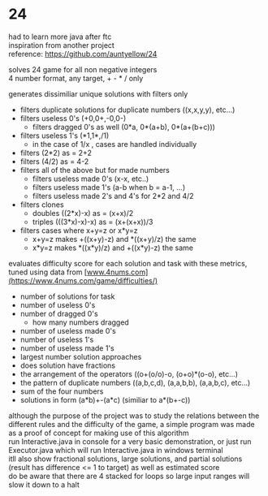 # 24
had to learn more java after ftc  
inspiration from another project  
reference: https://github.com/auntyellow/24  
  
solves 24 game for all non negative integers  
4 number format, any target, + - * / only  
  
generates dissimiliar unique solutions with filters only  
- filters duplicate solutions for duplicate numbers ((x,x,y,y), etc...)
- filters useless 0's (+0,0+,-0,0-)
  - filters dragged 0's as well (0\*a, 0\*(a+b), 0\*(a+(b+c)))
- filters useless 1's (\*1,1\*,/1)
  - in the case of 1/x , cases are handled individually
- filters (2\*2) as = 2+2
- filters (4/2) as = 4-2
- filters all of the above but for made numbers
  - filters useless made 0's (x-x, etc..)
  - filters useless made 1's (a-b when b = a-1, ...)
  - filters useless made 2's and 4's for 2\*2 and 4/2
- filters clones
  - doubles ((2\*x)-x) as = (x+x)/2
  - triples (((3\*x)-x)-x) as = (x+(x+x))/3
- filters cases where x+y=z or x\*y=z
  - x+y=z makes +((x+y)-z) and \*((x+y)/z) the same
  - x\*y=z makes \*((x\*y)/z) and +((x\*y)-z) the same

evaluates difficulty score for each solution and task with these metrics,  
tuned using data from [www.4nums.com](https://www.4nums.com/game/difficulties/)  
- number of solutions for task
- number of useless 0's
- number of dragged 0's
  - how many numbers dragged
- number of useless made 0's
- number of useless 1's
- number of useless made 1's
- largest number solution approaches
- does solution have fractions
- the arrangement of the operators ((o+(o/o)-o, (o+o)\*(o-o), etc...)
- the pattern of duplicate numbers ((a,b,c,d), (a,a,b,b), (a,a,b,c), etc...)
- sum of the four numbers
- solutions in form (a\*b)+-(a\*c) (similiar to a\*(b+-c))

although the purpose of the project was to study the relations between the different rules and the difficulty of the game, a simple program was made as a proof of concept for making use of this algorithm  
run Interactive.java in console for a very basic demonstration, or just run Executor.java which will run Interactive.java in windows terminal  
itll also show fractional solutions, large solutions, and partial solutions (result has difference <= 1 to target) as well as estimated score  
do be aware that there are 4 stacked for loops so large input ranges will slow it down to a halt

